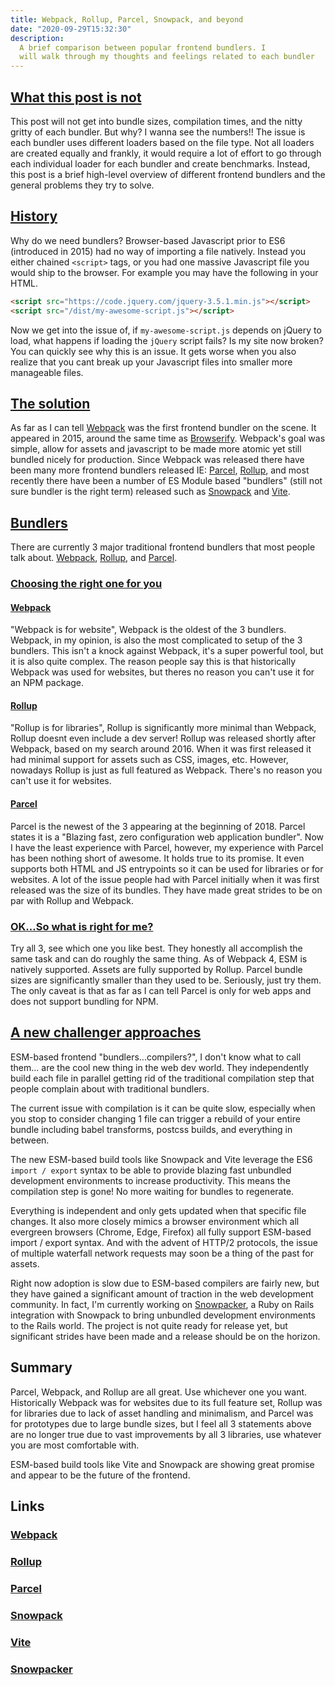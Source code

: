 ```yaml
---
title: Webpack, Rollup, Parcel, Snowpack, and beyond
date: "2020-09-29T15:32:30"
description:
  A brief comparison between popular frontend bundlers. I
  will walk through my thoughts and feelings related to each bundler
---
```


<h2 id="is-not">
  <a href="#is-not">
    What this post is not
  </a>
</h2>

This post will not get into bundle sizes, compilation times, and the
nitty gritty of each bundler. But why? I wanna see the numbers!! The
issue is each bundler uses different loaders based on the file type. Not
all loaders are created equally and frankly, it would require a lot of
effort to go through each individual loader for each bundler and create
benchmarks. Instead, this post is a brief high-level overview of
different frontend bundlers and the general problems they try to solve.

<h2 id="history">
  <a href="#history">
    History
  </a>
</h2>

Why do we need bundlers? Browser-based Javascript prior to ES6
(introduced in 2015) had no way of
importing a file natively. Instead you either chained `<script>` tags,
or you had one massive Javascript file you would ship to the browser.
For example you may have the following in your HTML.

```html
<script src="https://code.jquery.com/jquery-3.5.1.min.js"></script>
<script src="/dist/my-awesome-script.js"></script>
```

Now we get into the issue of, if `my-awesome-script.js` depends on
jQuery to load, what happens if loading the `jQuery` script fails? Is
my site now broken? You can quickly see why this is an issue. It gets
worse when you also realize that you cant break up your Javascript files
into smaller more manageable files.

<h2 id="solution">
  <a href="#solution">
    The solution
  </a>
</h2>

As far as I can tell [Webpack](https://webpack.js.org/) was the first
frontend bundler on the scene. It appeared in 2015, around the same time as
[Browserify](http://browserify.org/). Webpack's goal was simple, allow
for assets and javascript to be made more atomic yet still bundled
nicely for production. Since Webpack was released there have been many
more frontend bundlers released IE: [Parcel](https://parceljs.org/),
[Rollup](https://rollupjs.org/guide/en/), and most recently there have
been a number of ES Module based "bundlers" (still not sure bundler is
the right term) released such as
[Snowpack](https://www.snowpack.dev/) and
[Vite](https://github.com/vitejs/vite).

<h2 id="bundlers">
  <a href="#bundlers">
    Bundlers
  </a>
</h2>

There are currently 3 major traditional frontend bundlers that most
people talk about. [Webpack](https://webpack.js.org),
[Rollup](https://rollupks.org), and [Parcel](https://parceljs.org).

<h3 id="choosing">
  <a href="#choosing">
    Choosing the right one for you
  </a>
</h3>

<h4 id="webpack">
  <a href="#webpack">
    Webpack
  </a>
</h4>

"Webpack is for website", Webpack is the oldest of the 3 bundlers.
Webpack, in my opinion, is also the most complicated to setup of the 3
bundlers. This isn't a knock against Webpack, it's a super powerful tool,
but it is also quite complex. The reason people say this is that historically
Webpack was used for websites, but theres no reason you can't use it for
an NPM package.

<h4 id="rollup">
  <a href="#rollup">
    Rollup
  </a>
</h4>

"Rollup is for libraries", Rollup is significantly more minimal than
Webpack, Rollup doesnt even include a dev server! Rollup was released
shortly after Webpack, based on my search around 2016. When it was first
released it had minimal support for assets such as CSS, images, etc.
However, nowadays Rollup is just as full featured as Webpack. There's no
reason you can't use it for websites.

<h4 id="parcel">
  <a href="#parcel">
    Parcel
  </a>
</h4>

Parcel is the newest of the 3 appearing at the beginning of 2018. Parcel
states it is a "Blazing fast, zero configuration web application
bundler". Now I have the least experience with Parcel, however, my
experience with Parcel has been nothing short of awesome. It holds true
to its promise. It even supports both HTML and JS entrypoints so it can
be used for libraries or for websites. A lot of the issue people had
with Parcel initially when it was first released was the size of its
bundles. They have made great strides to be on par with Rollup and
Webpack.

<h3 id="ok">
  <a href="#ok">
    OK...So what is right for me?
  </a>
</h3>

Try all 3, see which one you like best. They honestly all accomplish the
same task and can do roughly the same thing. As of Webpack 4, ESM is
natively supported. Assets are fully supported by Rollup. Parcel bundle
sizes are significantly smaller than they used to be. Seriously, just
try them. The only caveat is that as far as I can tell Parcel is only
for web apps and does not support bundling for NPM.

<h2 id="new-stuff">
  <a href="#new-stuff">
    A new challenger approaches
  </a>
</h2>

ESM-based frontend "bundlers...compilers?", I don't know what to call
them...  are the cool new thing in the web dev world. They independently
build each file in parallel getting rid of the traditional compilation
step that people complain about with traditional bundlers.

The current issue with compilation is it can be quite slow, especially
when you stop to consider changing 1 file can trigger a rebuild of your
entire bundle including babel transforms, postcss builds, and everything
in between.

The new ESM-based build tools like Snowpack and Vite leverage the ES6
`import / export` syntax to be able to provide blazing fast unbundled
development environments to increase productivity. This means the
compilation step is gone! No more waiting for bundles to regenerate.

Everything is independent and only gets updated when that specific file
changes. It also more closely mimics a browser environment which all
evergreen browsers (Chrome, Edge, Firefox) all fully support ESM-based
import / export syntax. And with the advent of HTTP/2 protocols, the
issue of multiple waterfall network requests may soon be a thing of the
past for assets.

Right now adoption is slow due to ESM-based compilers are fairly new,
but they have gained a significant amount of traction in the web
development community. In fact, I'm currently working on
[Snowpacker](https://github.com/paramagicdev/snowpacker), a Ruby on
Rails integration with Snowpack to bring unbundled development
environments to the Rails world. The project is not quite ready for
release yet, but significant strides have been made and a release should
be on the horizon.

## Summary

Parcel, Webpack, and Rollup are all great. Use whichever one you want.
Historically Webpack was for websites due to its full feature set,
Rollup was for libraries due to lack of asset handling and minimalism,
and Parcel was for prototypes due to large bundle sizes, but I feel all
3 statements above are no longer true due to vast improvements by all 3
libraries, use whatever you are most comfortable with.

ESM-based build tools like Vite and Snowpack are showing great promise
and appear to be the future of the frontend.

## Links

### [Webpack](https://webpack.js.org/)

### [Rollup](https://rollupjs.org/guide/en/)

### [Parcel](https://parceljs.org/)

### [Snowpack](https://www.snowpack.dev/)

### [Vite](https://github.com/vitejs/vite)

### [Snowpacker](https://githubm.com/paramagicdev/snowpacker)


